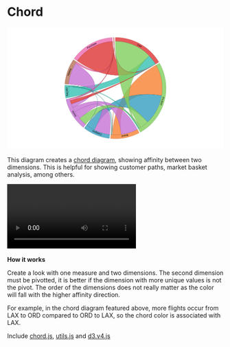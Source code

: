 #  Chord


![](chord.png)

This diagram creates a [chord diagram](https://en.wikipedia.org/wiki/Chord_diagram), showing affinity between two dimensions. This is helpful for showing customer paths, market basket analysis, among others.

![](chord.mov)

**How it works**

Create a look with one measure and two dimensions. The second dimension must be pivotted, it is better if the dimension with more unique values is not the pivot. The order of the dimensions does not really matter as the color will fall with the higher affinity direction.

For example, in the chord diagram featured above, more flights occur from LAX to ORD compared to ORD to LAX, so the chord color is associated with LAX.

Include [chord.js](/chord.js), [utils.js](../common/utils.js) and [d3.v4.js](../common/d3.v4.js)
